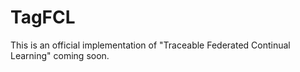 # TagFCL

This is an official implementation of "Traceable Federated Continual Learning"
coming soon.
